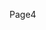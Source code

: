 <html>
<head>
<script>
function setCookie() {
  document.cookie = “vid1=v1; expires=Thu, 20 Dec 2018 12:00:00 UTC”;
}
</script>
</head>
</body>
</html>


Page4